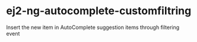 # ej2-ng-autocomplete-customfiltring
Insert the new item in AutoComplete suggestion items through filtering event
